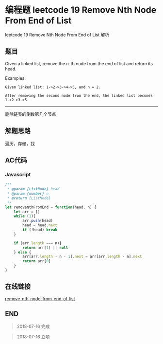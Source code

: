 # 编程题 leetcode 19 Remove Nth Node From End of List

leetcode 19 Remove Nth Node From End of List 解析

## 题目

Given a linked list, remove the n-th node from the end of list and return its head.

Examples:

```
Given linked list: 1->2->3->4->5, and n = 2.

After removing the second node from the end, the linked list becomes 1->2->3->5.
```
----

删除链表的倒数第几个节点

## 解题思路

遍历，存储，找

## AC代码

### Javascript

``` javascript
/**
 * @param {ListNode} head
 * @param {number} n
 * @return {ListNode}
 */
let removeNthFromEnd = function(head, n) {
    let arr = []
    while (1){
        arr.push(head)
        head = head.next
        if (!head) break
    }

    if (arr.length === n){
        return arr[1] || null
    } else {
        arr[arr.length - n - 1].next = arr[arr.length - n].next
        return arr[0]
    }
}
```
## 在线链接

[remove-nth-node-from-end-of-list](https://leetcode.com/problems/remove-nth-node-from-end-of-list)

## END

>   2018-07-16  完成

>   2018-07-16  立项
